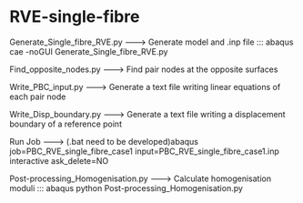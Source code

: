 # RVE-single-fibre

Generate_Single_fibre_RVE.py ---> Generate model and .inp file ::: abaqus cae -noGUI Generate_Single_fibre_RVE.py

Find_opposite_nodes.py ---> Find pair nodes at the opposite surfaces

Write_PBC_input.py ---> Generate a text file writing linear equations of each pair node

Write_Disp_boundary.py ---> Generate a text file writing a displacement boundary of a reference point
 
Run Job ---> (.bat need to be developed)abaqus job=PBC_RVE_single_fibre_case1 input=PBC_RVE_single_fibre_case1.inp interactive ask_delete=NO

Post-processing_Homogenisation.py ---> Calculate homogenisation moduli ::: abaqus python Post-processing_Homogenisation.py
